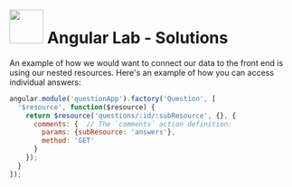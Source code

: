 # <img src="https://cloud.githubusercontent.com/assets/7833470/10899314/63829980-8188-11e5-8cdd-4ded5bcb6e36.png" height="60"> Angular Lab - Solutions


An example of how we would want to connect our data to the front end is using our nested resources.  Here's an example of how you can access individual answers:

```js
angular.module('questionApp').factory('Question', [
  '$resource', function($resource) {
    return $resource('questions/:id/:subResource', {}, {
      comments: {  // The `comments` action definition:
        params: {subResource: 'answers'},
        method: 'GET'
      }
    });
  }
]);
```
